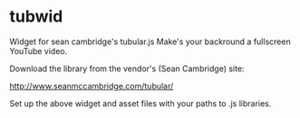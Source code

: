 # tubwid

Widget for sean cambridge's tubular.js
Make's your backround a fullscreen YouTube video.

Download the library from the vendor's (Sean Cambridge) site:

http://www.seanmccambridge.com/tubular/

Set up the above widget and asset files with your paths to .js libraries.
